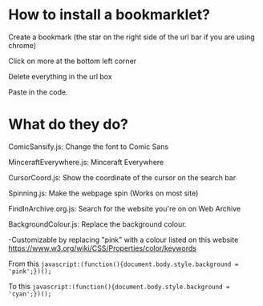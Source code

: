 # How to install a bookmarklet?

Create a bookmark (the star on the right side of the url bar if you are using chrome)

Click on more at the bottom left corner

Delete everything in the url box

Paste in the code.

# What do they do?

ComicSansify.js: Change the font to Comic Sans

MinceraftEverywhere.js: Minceraft Everywhere

CursorCoord.js: Show the coordinate of the cursor on the search bar

Spinning.js: Make the webpage spin (Works on most site)

FindInArchive.org.js: Search for the website you're on on Web Archive




BackgroundColour.js: Replace the background colour.

-Customizable by replacing "pink" with a colour listed on this website https://www.w3.org/wiki/CSS/Properties/color/keywords
       
From this       `javascript:(function(){document.body.style.background = 'pink';})();`
       
To this         `javascript:(function(){document.body.style.background = 'cyan';})();`
